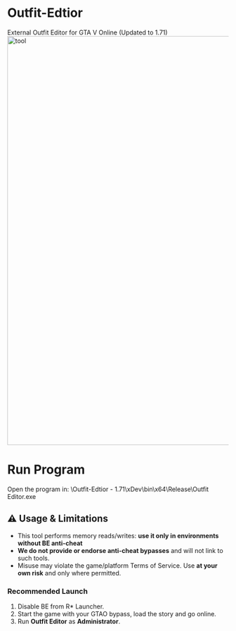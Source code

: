 # Outfit-Edtior
External Outfit Editor for GTA V Online (Updated to 1.71)
<img width="1605" height="931" alt="tool" src="https://github.com/user-attachments/assets/29438544-f3a8-424b-84c4-39ebb86e72b5" />

# Run Program
Open the program in: \Outfit-Edtior - 1.71\xDev\bin\x64\Release\Outfit Editor.exe


## ⚠️ Usage & Limitations

- This tool performs memory reads/writes: **use it only in environments without BE anti-cheat**
- **We do not provide or endorse anti-cheat bypasses** and will not link to such tools.
- Misuse may violate the game/platform Terms of Service. Use **at your own risk** and only where permitted.

### Recommended Launch
1. Disable BE from R* Launcher.
2. Start the game with your GTAO bypass, load the story and go online.
3. Run **Outfit Editor** as **Administrator**.

